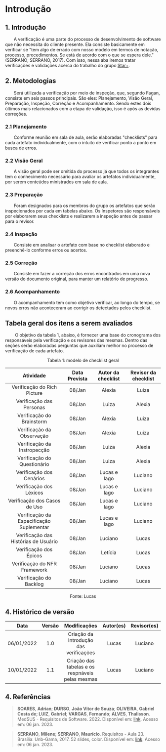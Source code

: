 # Introdução

## 1. Introdução

&emsp;&emsp;A verificação é uma parte do processo de desenvolvimento de software que não necessita do cliente presente. Ela consiste basicamente em verificar se "tem algo de errado com nosso modelo em termos de notação, processo, procedimentos. Se está de acordo com o que se espera dele." (SERRANO; SERRANO, 2017). Com isso, nessa aba iremos tratar verificações e validações acerca do trabalho do grupo [Star+]("https://requisitos-de-software.github.io/2022.2-StarPlus/#/").

## 2. Metodologias

&emsp;&emsp;Será utilizada a verificação por meio de inspeção, que, segundo Fagan, consiste em seis passos principais. São eles: Planejamento, Visão Geral, Preparação, Inspeção, Correção e Acompanhamento. Sendo estes dois últimos mais relacionados com a etapa de validação, isso é após as devidas correções.

### 2.1 Planejamento

&emsp;&emsp;Conforme reunião em sala de aula, serão elaboradas "checklists" para cada artefato individualmente, com o intuito de verificar ponto a ponto em busca de erros.

### 2.2 Visão Geral

&emsp;&emsp;A visão geral pode ser omitida do processo já que todos os integrantes tem o conhecimento necessário para avaliar os artefatos individualmente, por serem conteúdos ministrados em sala de aula.

### 2.3 Preparação

&emsp;&emsp;Foram designados para os membros do grupo os artefatos que serão inspecionados por cada em tabelas abaixo. Os Inspetores são responsáveis por elaborarem seus checklists e realizarem a inspeção antes de passar para o revisor.

### 2.4 Inspeção

&emsp;&emsp;Consiste em analisar o artefato com base no checklist elaborado e preenchê-lo conforme erros ou acertos.

### 2.5 Correção

&emsp;&emsp;Consiste em fazer a correção dos erros encontrados em uma nova versão do documento original, para manter um relatório de progresso. 

### 2.6 Acompanhamento

&emsp;&emsp;O acompanhamento tem como objetivo verificar, ao longo do tempo, se novos erros não aconteceram ao corrigir os detectados pelos checklist.

## Tabela geral dos itens a serem avaliados

&emsp;&emsp; O objetivo da tabela 1, abaixo, é fornecer uma base do cronograma dos responsáveis pela verificação e os revisores das mesmas. Dentro das seções serão elaboradas perguntas que auxiliam melhor no processo de verificação de cada artefato.

<figcaption align="center">Tabela 1: modelo de checklist geral</figcaption>

|           Atividade          |    Data Prevista   | Autor da checklist | Revisor da checklist | 
|:----------------------------:|:----------:|  :-------: | :---------: | 
| Verificação do Rich Picture | 08/Jan | Alexia | Luiza | 
| Verificação das Personas | 08/Jan | Luiza | Alexia | 
| Verificação do Brainstorm | 08/Jan | Alexia | Luiza | 
| Verificação da Observação | 08/Jan | Alexia | Luiza | 
| Verificação da Instropecção| 08/Jan | Luiza | Alexia |
| Verificação do Questionário | 08/Jan | Luiza | Alexia |
| Verificação dos Cenários | 08/Jan | Lucas e Iago | Luciano |
| Verificação dos Léxicos | 08/Jan | Lucas e Iago | Luciano |
| Verificação dos Casos de Uso | 08/Jan | Lucas e Iago | Luciano | 
| Verificação da Especificação Suplementar | 08/Jan | Lucas e Iago | Luciano |
| Verificação das Histórias de Usuário | 08/Jan | Luciano | Lucas | 
| Verificação dos Épicos | 08/Jan | Letícia | Lucas |
| Verificação do NFR Framework | 08/Jan | Luciano | Lucas | 
| Verificação do Backlog | 08/Jan | Luciano | Lucas | 

<figcaption align="center">Fonte: Lucas</figcaption>

## 4. Histórico de versão

<center>

|    Data    | Versão |              Modificações              | Autor(es) | Revisor(es) |
| :--------: | :----: | :------------------------------------: | :-------: | :---------: |
| 06/01/2022 |  1.0   | Criação da Introdução das verificações |   Lucas   |   Luciano   |
| 10/01/2022 |  1.1   | Criação das tabelas e os respnáveis pelas mesmas |   Lucas   |   Luciano   |

</center>

## 4. Referências

>**SOARES**, **Adrian**; **DURSO**, **João Vitor de Souza**; **OLIVEIRA**, **Gabriel Costa de; LUIZ**, **Gabriel**; **VARGAS**, **Fernando**; **ALVES**, **Thalisson**. MedSUS - Requisitos de Software. 2022. Disponível em: [link](https://requisitos-de-software.github.io/2021.2-MedSUS/). Acesso em: 06 jan. 2023.

>**SERRANO**, **Milene**; **SERRANO**, **Maurício**. Requisitos - Aula 23. Brasília: Unb-Gama, 2017. 52 slides, color. Disponível em: [link](https://aprender3.unb.br/pluginfile.php/2124537/mod_resource/content/2/Requisitos%20-%20Aula%20023.pdf). Acesso em: 06 jan. 2023.